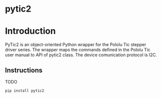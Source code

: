 # pytic2


# Introduction
PyTic2 is an object-oriented Python wrapper for the Pololu Tic stepper driver series. The wrapper maps the commands defined in the Pololu Tic user manual
to API of pytic2 class. The device comunication protocol is I2C.

## Instructions
TODO

```
pip install pytic2
```



